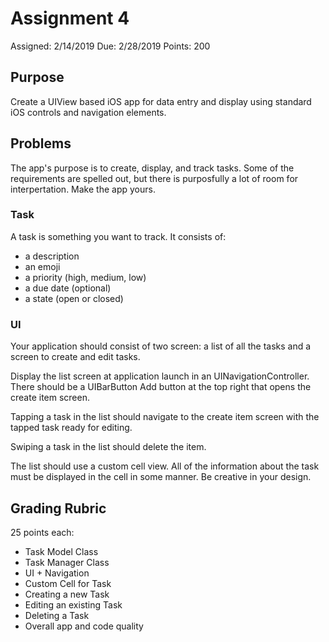 # Assignment 4

Assigned: 2/14/2019
Due: 2/28/2019
Points: 200

## Purpose
Create a UIView based iOS app for data entry and display using standard iOS controls and navigation elements.

## Problems
The app's purpose is to create, display, and track tasks.  Some of the requirements are spelled out, but there is purposfully a lot of room for interpertation.  Make the app yours.

### Task
A task is something you want to track. It consists of:
* a description
* an emoji
* a priority (high, medium, low)
* a due date (optional)
* a state (open or closed)

### UI
Your application should consist of two screen: a list of all the tasks and a screen to create and edit tasks.

Display the list screen at application launch in an UINavigationController.  There should be a UIBarButton Add button at the top right that opens the create item screen.

Tapping a task in the list should navigate to the create item screen with the tapped task ready for editing.

Swiping a task in the list should delete the item.

The list should use a custom cell view.  All of the information about the task must be displayed in the cell in some manner.  Be creative in your design.

## Grading Rubric
25 points each:
* Task Model Class
* Task Manager Class
* UI + Navigation
* Custom Cell for Task
* Creating a new Task
* Editing an existing Task
* Deleting a Task
* Overall app and code quality
